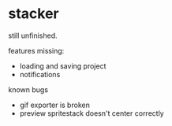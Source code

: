 # stacker

 still unfinished.
 
 features missing:
   - loading and saving project
   - notifications
  
known bugs
   - gif exporter is broken
   - preview spritestack doesn't center correctly
